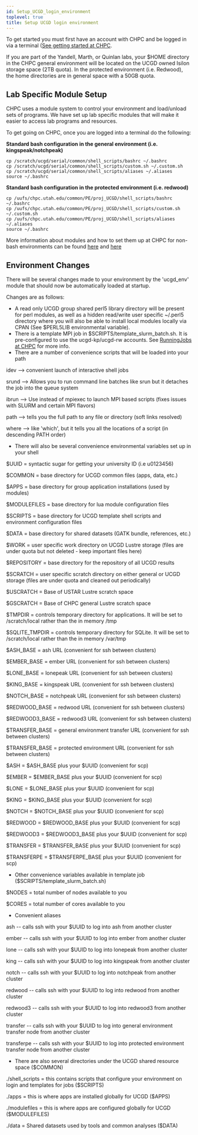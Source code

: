 ```yaml
---
id: Setup_UCGD_login_environment
toplevel: true
title: Setup UCGD login environment
---
```


To get started you must first have an account with CHPC and be logged in
via a terminal ([See getting started at
CHPC](https://www.chpc.utah.edu/documentation/gettingstarted.php%20See%20getting%20started%20at%20CHPC).

If you are part of the Yandell, Marth, or Quinlan labs, your $HOME
directory in the CHPC general environment will be located on the UCGD
owned Isilon storage space (2TB quota). In the protected environment
(i.e. Redwood), the home directories are in general space with a 50GB
quota.


## Lab Specific Module Setup

CHPC uses a module system to control your environment and load/unload
sets of programs. We have set up lab specific modules that will make it
easier to access lab programs and resources.

To get going on CHPC, once you are logged into a terminal do the
following:


**Standard bash configuration in the general environment (i.e. kingspeak/notchpeak)**

```
cp /scratch/ucgd/serial/common/shell_scripts/bashrc ~/.bashrc
cp /scratch/ucgd/serial/common/shell_scripts/custom.sh ~/.custom.sh
cp /scratch/ucgd/serial/common/shell_scripts/aliases ~/.aliases
source ~/.bashrc
```


**Standard bash configuration in the protected environment (i.e.
redwood)**

```
cp /uufs/chpc.utah.edu/common/PE/proj_UCGD/shell_scripts/bashrc ~/.bashrc
cp /uufs/chpc.utah.edu/common/PE/proj_UCGD/shell_scripts/custom.sh ~/.custom.sh
cp /uufs/chpc.utah.edu/common/PE/proj_UCGD/shell_scripts/aliases ~/.aliases
source ~/.bashrc
```

More information about modules and how to set them up at CHPC for non-bash environments can be
found [here](https://www.chpc.utah.edu/documentation/software/modules.php) and
[here](https://www.chpc.utah.edu/documentation/software/modules-advanced.php)


## Environment Changes

There will be several changes made to your environment by the
'ucgd_env' module that should now be automatically loaded at startup.

Changes are as follows:

- A read only UCGD group shared perl5 library directory will be
  present for perl modules, as well as a hidden read/write user
  specific \~/.perl5 directory where you will also be able to install
  local modules locally via CPAN (See $PERL5LIB environmental
  variable).
- There is a template MPI job in $SCRIPTS/template_slurm_batch.sh. It
  is pre-configured to use the ucgd-kp/ucgd-rw accounts. See
  [RunningJobs at
  CHPC](/pages/createpage.action?spaceKey=CHPC&title=RunningJobs+at+CHPC&linkCreation=true&fromPageId=5963939)
  for more info.
- There are a number of convenience scripts that will be loaded into your path

idev \--\> convenient launch of interactive shell jobs

srund \--\> Allows you to run command line batches like srun but it
detaches the job into the queue system

ibrun \--\> Use instead of mpiexec to launch MPI based scripts (fixes
issues with SLURM and certain MPI flavors)

path \--\> tells you the full path to any file or directory (soft links
resolved)

where \--\> like 'which', but it tells you all the locations of a
script (in descending PATH order)

- There will also be several convenience environmental variables set
  up in your shell

$UUID = syntactic sugar for getting your university ID (i.e u0123456)

$COMMON = base directory for UCGD common files (apps, data, etc.)

$APPS = base directory for group application installations (used by
modules)

$MODULEFILES = base directory for lua module configuration files

$SCRIPTS = base directory for UCGD template shell scripts and
environment configuration files

$DATA = base directory for shared datasets (GATK bundle, references,
etc.)

$WORK = user specific work directory on UCGD Lustre storage (files are
under quota but not deleted - keep important files here)

$REPOSITORY = base directory for the repository of all UCGD results

$SCRATCH = user specific scratch directory on either general or UCGD
storage (files are under quota and cleaned out periodically)

$USCRATCH = Base of USTAR Lustre scratch space

$GSCRATCH = Base of CHPC general Lustre scratch space

$TMPDIR = controls temporary directory for applications. It will be set
to /scratch/local rather than the in memory /tmp

$SQLITE_TMPDIR = controls temporary directory for SQLite. It will be
set to /scratch/local rather than the in memory /var/tmp

$ASH_BASE = ash URL (convenient for ssh between clusters)

$EMBER_BASE = ember URL (convenient for ssh between clusters)

$LONE_BASE = lonepeak URL (convenient for ssh between clusters)

$KING_BASE = kingspeak URL (convenient for ssh between clusters)

$NOTCH_BASE = notchpeak URL (convenient for ssh between clusters)

$REDWOOD_BASE = redwood URL (convenient for ssh between clusters)

$REDWOOD3_BASE = redwood3 URL (convenient for ssh between clusters)

$TRANSFER_BASE = general environment transfer URL (convenient for ssh
between clusters)

$TRANSFER_BASE = protected environment URL (convenient for ssh between
clusters)

$ASH = $ASH_BASE plus your $UUID (convenient for scp)

$EMBER = $EMBER_BASE plus your $UUID (convenient for scp)

$LONE = $LONE_BASE plus your $UUID (convenient for scp)

$KING = $KING_BASE plus your $UUID (convenient for scp)

$NOTCH = $NOTCH_BASE plus your $UUID (convenient for scp)

$REDWOOD = $REDWOOD_BASE plus your $UUID (convenient for scp)

$REDWOOD3 = $REDWOOD3_BASE plus your $UUID (convenient for scp)

$TRANSFER = $TRANSFER_BASE plus your $UUID (convenient for scp)

$TRANSFERPE = $TRANSFERPE_BASE plus your $UUID (convenient for scp)

- Other convenience variables available in template job
  ($SCRIPTS/template_slurm_batch.sh)

$NODES = total number of nodes available to you

$CORES = total number of cores available to you

- Convenient aliases

ash -- calls ssh with your $UUID to log into ash from another cluster

ember -- calls ssh with your $UUID to log into ember from another
cluster

lone -- calls ssh with your $UUID to log into lonepeak from another
cluster

king -- calls ssh with your $UUID to log into kingspeak from another
cluster

notch -- calls ssh with your $UUID to log into notchpeak from another
cluster

redwood -- calls ssh with your $UUID to log into redwood from another
cluster

redwood3 -- calls ssh with your $UUID to log into redwood3 from another
cluster

transfer -- calls ssh with your $UUID to log into general environment
transfer node from another cluster

transferpe -- calls ssh with your $UUID to log into protected
environment transfer node from another cluster

- There are also several directories under the UCGD shared resource
  space ($COMMON)

./shell_scripts = this contains scripts that configure your environment
on login and templates for jobs ($SCRIPTS)

./apps = this is where apps are installed globally for UCGD ($APPS)

./modulefiles = this is where apps are configured globally for UCGD
($MODULEFILES)

./data = Shared datasets used by tools and common analyses ($DATA)
